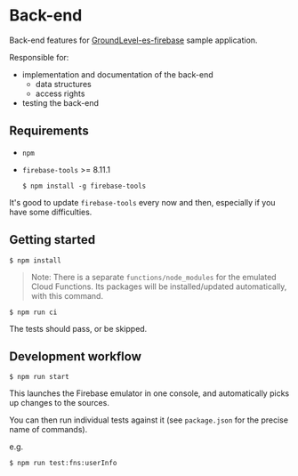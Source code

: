 # Back-end

Back-end features for [GroundLevel-es-firebase](https://github.com/akauppi/GroundLevel-es-firebase) sample application.

Responsible for:

- implementation and documentation of the back-end
   - data structures
   - access rights
- testing the back-end


## Requirements

- `npm`
- `firebase-tools` >= 8.11.1

   ```
   $ npm install -g firebase-tools
   ```

It's good to update `firebase-tools` every now and then, especially if you have some difficulties.

<!-- 
developed with:
- macOS 11.1
- node 15.x
- npx 7.x
- firebase CLI 9.2
-->

## Getting started

```
$ npm install
```

>Note: There is a separate `functions/node_modules` for the emulated Cloud Functions. Its packages will be installed/updated automatically, with this command.

```
$ npm run ci
```

The tests should pass, or be skipped.

## Development workflow

```
$ npm run start
```

This launches the Firebase emulator in one console, and automatically picks up changes to the sources.

You can then run individual tests against it (see `package.json` for the precise name of commands).

e.g. 

```
$ npm run test:fns:userInfo
```
